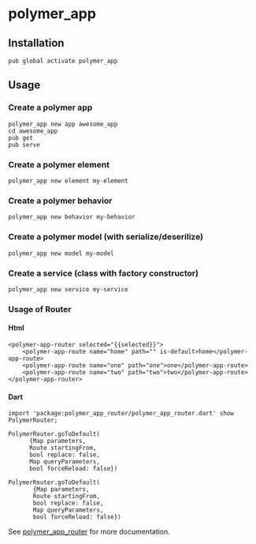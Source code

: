 # polymer_app

## Installation

    pub global activate polymer_app
    
## Usage

### Create a polymer app

    polymer_app new app awesome_app
    cd awesome_app
    pub get
    pub serve

### Create a polymer element

    polymer_app new element my-element
    
### Create a polymer behavior

    polymer_app new behavior my-behavior
    
### Create a polymer model (with serialize/deserilize)

    polymer_app new model my-model
    
### Create a service (class with factory constructor)

    polymer_app new service my-service
    
### Usage of Router

#### Html

    <polymer-app-router selected="{{selected}}">
        <polymer-app-route name="home" path="" is-default>home</polymer-app-route>
        <polymer-app-route name="one" path="one">one</polymer-app-route>
        <polymer-app-route name="two" path="two">two</polymer-app-route>
    </polymer-app-router>
    
#### Dart

    import 'package:polymer_app_router/polymer_app_router.dart' show PolymerRouter;
    
    PolymerRouter.goToDefault(
          {Map parameters,
          Route startingFrom,
          bool replace: false,
          Map queryParameters,
          bool forceReload: false})
          
    PolymerRouter.goToDefault(
           {Map parameters,
           Route startingFrom,
           bool replace: false,
           Map queryParameters,
           bool forceReload: false})
   
See [polymer_app_router](https://github.com/lejard-h/polymer_app_router) for more documentation. 